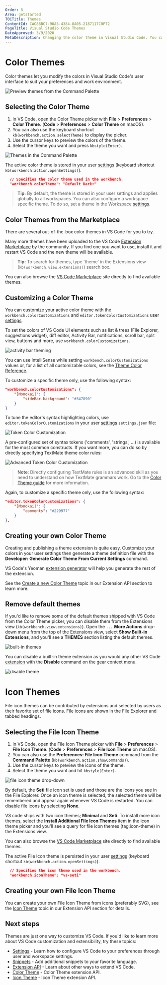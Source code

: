 ```yaml
---
Order: 5
Area: getstarted
TOCTitle: Themes
ContentId: CAC88BC7-90A5-4384-8A05-2187117C0F72
PageTitle: Visual Studio Code Themes
DateApproved: 3/9/2020
MetaDescription: Changing the color theme in Visual Studio Code. You can use color themes provided by VS Code, the community or create your own new themes.
---
```

# Color Themes

Color themes let you modify the colors in Visual Studio Code's user interface to suit your preferences and work environment.

![Preview themes from the Command Palette](images/themes/themes_hero.gif)

## Selecting the Color Theme

1. In VS Code, open the Color Theme picker with **File** > **Preferences** > **Color Theme**. (**Code** > **Preferences** > **Color Theme** on macOS).
2. You can also use the keyboard shortcut `kb(workbench.action.selectTheme)` to display the picker.
3. Use the cursor keys to preview the colors of the theme.
4. Select the theme you want and press `kbstyle(Enter)`.

![Themes in the Command Palette](images/themes/colorthemes.png)

The active color theme is stored in your user [settings](/docs/getstarted/settings.md) (keyboard shortcut `kb(workbench.action.openSettings)`).

```json
  // Specifies the color theme used in the workbench.
  "workbench.colorTheme": "Default Dark+"
```

> **Tip:** By default, the theme is stored in your user settings and applies globally to all workspaces. You can also configure a workspace specific theme. To do so, set a theme in the Workspace [settings](/docs/getstarted/settings.md#creating-user-and-workspace-settings).

## Color Themes from the Marketplace

There are several out-of-the-box color themes in VS Code for you to try.

Many more themes have been uploaded to the VS Code [Extension Marketplace](/docs/editor/extension-gallery.md) by the community.  If you find one you want to use, install it and restart VS Code and the new theme will be available.

> **Tip:** To search for themes, type 'theme' in the Extensions view (`kb(workbench.view.extensions)`) search box.

<div class="marketplace-extensions-themes"></div>

You can also browse the [VS Code Marketplace](https://marketplace.visualstudio.com/vscode/Themes) site directly to find available themes.

## Customizing a Color Theme

You can customize your active color theme with the `workbench.colorCustomizations` and `editor.tokenColorCustomizations` user [settings](/docs/getstarted/settings.md).

To set the colors of VS Code UI elements such as list & trees (File Explorer, suggestions widget), diff editor, Activity Bar, notifications, scroll bar, split view, buttons and more, use `workbench.colorCustomizations`.

![activity bar theming](images/themes/theme-activitybar.gif)

You can use IntelliSense while setting `workbench.colorCustomizations` values or, for a list of all customizable colors, see the [Theme Color Reference](/docs/getstarted/theme-color-reference.md).

To customize a specific theme only, use the following syntax:

```json
"workbench.colorCustomizations": {
    "[Monokai]": {
        "sideBar.background": "#347890"
    }
}
```

To tune the editor's syntax highlighting colors, use `editor.tokenColorCustomizations` in your user [settings](/docs/getstarted/settings.md) `settings.json` file:

![Token Color Customization](images/themes/token_color_customization.png)

A pre-configured set of syntax tokens ('comments', 'strings', ...) is available for the most common constructs. If you want more, you can do so by directly specifying TextMate theme color rules:

![Advanced Token Color Customization](images/themes/token_color_customization_advanced.png)

>**Note**: Directly configuring TextMate rules is an advanced skill as you need to understand on how TextMate grammars work. Go to the [Color Theme guide](/api/extension-guides/color-theme.md) for more information.

Again, to customize a specific theme only, use the following syntax:

```json
"editor.tokenColorCustomizations": {
    "[Monokai]": {
        "comments": "#229977"
    }
},
```

## Creating your own Color Theme

Creating and publishing a theme extension is quite easy. Customize your colors in your user settings then generate a theme definition file with the **Developer: Generate Color Theme From Current Settings** command.

VS Code's Yeoman [extension generator](/api/get-started/your-first-extension.md) will help you generate the rest of the extension.

See the [Create a new Color Theme](/api/extension-guides/color-theme.md#create-a-new-color-theme) topic in our Extension API section to learn more.

## Remove default themes

If you'd like to remove some of the default themes shipped with VS Code from the Color Theme picker, you can disable them from the Extensions view (`kb(workbench.view.extensions)`). Open the `...` **More Actions** drop-down menu from the top of the Extensions view, select **Show Built-in Extensions**, and you'll see a **THEMES** section listing the default themes.

![built-in themes](images/themes/built-in-themes.png)

You can disable a built-in theme extension as you would any other VS Code [extension](/docs/editor/extension-gallery.md) with the **Disable** command on the gear context menu.

![disable theme](images/themes/disable-theme.png)

# Icon Themes

File icon themes can be contributed by extensions and selected by users as their favorite set of file icons. File icons are shown in the File Explorer and tabbed headings.

## Selecting the File Icon Theme

1. In VS Code, open the File Icon Theme picker with **File** > **Preferences** > **File Icon Theme**. (**Code** > **Preferences** > **File Icon Theme** on macOS).
2. You can also use the **Preferences: File Icon Theme** command from the **Command Palette** (`kb(workbench.action.showCommands)`).
3. Use the cursor keys to preview the icons of the theme.
4. Select the theme you want and hit `kbstyle(Enter)`.

![file icon theme drop-down](images/themes/file-icon-theme-dropdown.png)

By default, the **Seti** file icon set is used and those are the icons you see in the File Explorer. Once an icon theme is selected, the selected theme will be remembered and appear again whenever VS Code is restarted. You can disable file icons by selecting **None**.

VS code ships with two icon themes; **Minimal** and **Seti**. To install more icon themes, select the **Install Additional File Icon Themes** item in the icon theme picker and you'll see a query for file icon themes (tag:icon-theme) in the Extensions view.

You can also browse the [VS Code Marketplace](https://marketplace.visualstudio.com/vscode/Themes) site directly to find available themes.

The active File Icon theme is persisted in your user [settings](/docs/getstarted/settings.md) (keyboard shortcut `kb(workbench.action.openSettings)`).

```json
  // Specifies the icon theme used in the workbench.
  "workbench.iconTheme": "vs-seti"
```

## Creating your own File Icon Theme

You can create your own File Icon Theme from icons (preferably SVG), see the [Icon Theme](/api/extension-guides/icon-theme.md) topic in our Extension API section for details.

## Next steps

Themes are just one way to customize VS Code. If you'd like to learn more about VS Code customization and extensibility, try these topics:

* [Settings](/docs/getstarted/settings) -  Learn how to configure VS Code to your preferences through user and workspace settings.
* [Snippets](/docs/editor/userdefinedsnippets.md) - Add additional snippets to your favorite language.
* [Extension API](/api) - Learn about other ways to extend VS Code.
* [Color Theme](/api/extension-guides/color-theme.md) - Color Theme extension API.
* [Icon Theme](/api/extension-guides/icon-theme.md) - Icon Theme extension API.
